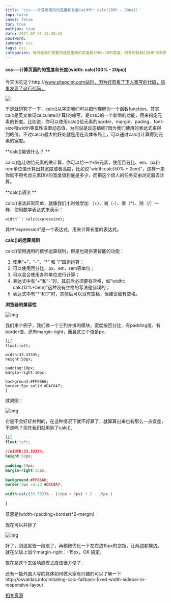 ```yaml
---
title: 'css---计算页面的的宽度和长度(width: calc(100% - 20px))'
top: false
cover: false
toc: true
mathjax: true
date: 2021-07-31 11:28:43
password:
summary: css
tags: css
categories: 有时候我们想要的就是里面的宽度是100%-20的宽度，很多时候我们会用JS来做，其实我们可以用css来做。
---
```


#### css---计算页面的的宽度和长度(width: calc(100% - 20px))

今天浏览这个http://www.sitepoint.com站时，因为好奇看了下人家写的代码，结果发现了这行代码，

![](https://img.jbzj.com/file_images/article/201803/2018322150209327.png?201822215222)

于是就研究了一下，calc()从字面我们可以把他理解为一个函数function。其实calc是英文单词calculate(计算)的缩写，是css3的一个新增的功能，用来指定元素的长度。比如说，你可以使用calc()给元素的border、margin、pading、font-size和width等属性设置动态值。为何说是动态值呢?因为我们使用的表达式来得到的值。不过calc()最大的好处就是用在流体布局上，可以通过calc()计算得到元素的宽度。

**calc()能做什么？
**

calc()能让你给元素的做计算，你可以给一个div元素，使用百分比、em、px和rem单位值计算出其宽度或者高度，比如说“width:calc(50% + 2em)”，这样一来你就不用考虑元素DIV的宽度值到底是多少，而把这个烦人的任务交由浏览器去计算。

**calc()语法
**

calc()语法非常简单，就像我们小时候学加 （+）、减（-）、乘（*）、除（/）一样，使用数学表达式来表示：

```
width``: calc(expression);
```

其中”expression”是一个表达式，用来计算长度的表达式。

**calc()的运算规则**

calc()使用通用的数学运算规则，但是也提供更智能的功能：

1. 使用“+”、“-”、“*” 和 “/”四则运算；
2. 可以使用百分比、px、em、rem等单位；
3. 可以混合使用各种单位进行计算；
4. 表达式中有“+”和“-”时，其前后必须要有空格，如”widht: calc(12%+5em)”这种没有空格的写法是错误的；
5. 表达式中有“*”和“/”时，其前后可以没有空格，但建议留有空格。

**浏览器的兼容性**

![img](https://img.jbzj.com/file_images/article/201803/2018322150309857.png?201822215319)

我们来个例子，我们做一个三列并排的模块，宽度按百分比、有padding值、有border值、还有margin-right，而且这三个值是px，

```
li{
float:left;
 
width:33.3333%;
height:50px;
 
padding:10px;
margin-right:10px;
 
background:#FF6666;
border:5px solid #DAC8A7;
}
```

效果图：

![img](https://img.jbzj.com/file_images/article/201803/2018322150358484.png?201822215410)

它是不会好好并列的，在这种情况下就不好算了，就算算出来也有那么一点误差，不是吗？现在我们就用到了calc(),

```css
li{
float:left;
 
//width:33.3333%;
height:50px;
 
padding:10px;
margin-right:15px;
 
background:#FF6666;
border:5px solid #DAC8A7;
 
width:calc(33.3333% - (10px + 5px) * 2 - 15px )
 
}
```

意思是(width-(padding+border)*2-margin)

现在可以并排了

![img](https://img.jbzj.com/file_images/article/201803/2018322150428118.png?201822215439)

好了，到这就告一段络了，再稍微优化一下左右边15px的空距，让两边都挨边。就在父级上加个margin-right：-15px，OK 搞定，

现在拿这个去做响应模式应该很方便了，

还有一篇外国人写的具体如何做大家有兴趣的可以了解一下http://osvaldas.info/imitating-calc-fallback-fixed-width-sidebar-in-responsive-layout

[相关资源](https://www.jb51.net/css/604657.html)